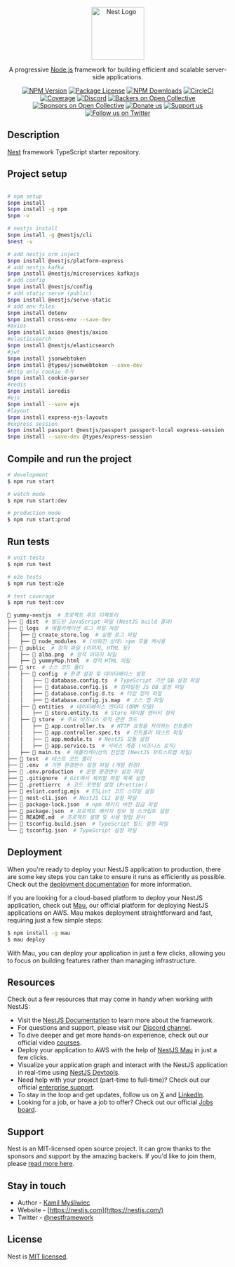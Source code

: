 <p align="center">
  <a href="http://nestjs.com/" target="blank"><img src="https://nestjs.com/img/logo-small.svg" width="120" alt="Nest Logo" /></a>
</p>

[circleci-image]: https://img.shields.io/circleci/build/github/nestjs/nest/master?token=abc123def456
[circleci-url]: https://circleci.com/gh/nestjs/nest

  <p align="center">A progressive <a href="http://nodejs.org" target="_blank">Node.js</a> framework for building efficient and scalable server-side applications.</p>
    <p align="center">
<a href="https://www.npmjs.com/~nestjscore" target="_blank"><img src="https://img.shields.io/npm/v/@nestjs/core.svg" alt="NPM Version" /></a>
<a href="https://www.npmjs.com/~nestjscore" target="_blank"><img src="https://img.shields.io/npm/l/@nestjs/core.svg" alt="Package License" /></a>
<a href="https://www.npmjs.com/~nestjscore" target="_blank"><img src="https://img.shields.io/npm/dm/@nestjs/common.svg" alt="NPM Downloads" /></a>
<a href="https://circleci.com/gh/nestjs/nest" target="_blank"><img src="https://img.shields.io/circleci/build/github/nestjs/nest/master" alt="CircleCI" /></a>
<a href="https://coveralls.io/github/nestjs/nest?branch=master" target="_blank"><img src="https://coveralls.io/repos/github/nestjs/nest/badge.svg?branch=master#9" alt="Coverage" /></a>
<a href="https://discord.gg/G7Qnnhy" target="_blank"><img src="https://img.shields.io/badge/discord-online-brightgreen.svg" alt="Discord"/></a>
<a href="https://opencollective.com/nest#backer" target="_blank"><img src="https://opencollective.com/nest/backers/badge.svg" alt="Backers on Open Collective" /></a>
<a href="https://opencollective.com/nest#sponsor" target="_blank"><img src="https://opencollective.com/nest/sponsors/badge.svg" alt="Sponsors on Open Collective" /></a>
  <a href="https://paypal.me/kamilmysliwiec" target="_blank"><img src="https://img.shields.io/badge/Donate-PayPal-ff3f59.svg" alt="Donate us"/></a>
    <a href="https://opencollective.com/nest#sponsor"  target="_blank"><img src="https://img.shields.io/badge/Support%20us-Open%20Collective-41B883.svg" alt="Support us"></a>
  <a href="https://twitter.com/nestframework" target="_blank"><img src="https://img.shields.io/twitter/follow/nestframework.svg?style=social&label=Follow" alt="Follow us on Twitter"></a>
</p>
  <!--[![Backers on Open Collective](https://opencollective.com/nest/backers/badge.svg)](https://opencollective.com/nest#backer)
  [![Sponsors on Open Collective](https://opencollective.com/nest/sponsors/badge.svg)](https://opencollective.com/nest#sponsor)-->

## Description

[Nest](https://github.com/nestjs/nest) framework TypeScript starter repository.

## Project setup
```bash

# npm setup
$npm install
$npm install -g npm
$npm -v

# nestjs install 
$npm install -g @nestjs/cli
$nest -v

# add nestjs orm inject
$npm install @nestjs/platform-express
# add nestjs kafka
$npm install @nestjs/microservices kafkajs
# add config
$npm install @nestjs/config
# add static serve (public)
$npm install @nestjs/serve-static
# add env files
$npm install dotenv
$npm install cross-env --save-dev
#axios
$npm install axios @nestjs/axios
#elasticsearch
$npm install @nestjs/elasticsearch
#jwt 
$npm install jsonwebtoken
$npm install @types/jsonwebtoken --save-dev
#http only cookie 추가
$npm install cookie-parser
#redis
$npm install ioredis
#ejs
$npm install --save ejs
#layout
$npm install express-ejs-layouts
#express session
$npm install passport @nestjs/passport passport-local express-session
$npm install --save-dev @types/express-session
```

## Compile and run the project

```bash
# development
$ npm run start

# watch mode
$ npm run start:dev

# production mode
$ npm run start:prod
```

## Run tests

```bash
# unit tests
$ npm run test

# e2e tests
$ npm run test:e2e

# test coverage
$ npm run test:cov
```

``` bash
📂 yummy-nestjs  # 프로젝트 루트 디렉토리
├── 📂 dist  # 빌드된 JavaScript 파일 (NestJS build 결과)
├── 📂 logs  # 애플리케이션 로그 파일 저장
│   ├── 📄 create_store.log  # 실행 로그 파일
│   ├── 📄 node_modules  # (비워진 상태) npm 모듈 캐시용
├── 📂 public  # 정적 파일 (이미지, HTML 등)
│   ├── 📄 alba.png  # 정적 이미지 파일
│   ├── 📄 yummyMap.html  # 정적 HTML 파일
├── 📂 src  # 소스 코드 폴더
│   ├── 📂 config  # 환경 설정 및 데이터베이스 설정
│   │   ├── 📄 database.config.ts  # TypeScript 기반 DB 설정 파일
│   │   ├── 📄 database.config.js  # 컴파일된 JS DB 설정 파일
│   │   ├── 📄 database.config.d.ts  # 타입 정의 파일
│   │   ├── 📄 database.config.js.map  # 소스 맵 파일
│   ├── 📂 entities  # 데이터베이스 엔터티 (ORM 모델)
│   │   ├── 📄 store.entity.ts  # Store 테이블 엔터티 정의
│   ├── 📂 store  # 주요 비즈니스 로직 관련 코드
│   │   ├── 📄 app.controller.ts  # HTTP 요청을 처리하는 컨트롤러
│   │   ├── 📄 app.controller.spec.ts  # 컨트롤러 테스트 파일
│   │   ├── 📄 app.module.ts  # NestJS 모듈 설정
│   │   ├── 📄 app.service.ts  # 서비스 계층 (비즈니스 로직)
│   ├── 📄 main.ts  # 애플리케이션의 진입점 (NestJS 부트스트랩 파일)
├── 📂 test  # 테스트 코드 폴더
├── 📄 .env  # 기본 환경변수 설정 파일 (개발 환경)
├── 📄 .env.production  # 운영 환경변수 설정 파일
├── 📄 .gitignore  # Git에서 제외할 파일 목록 설정
├── 📄 .prettierrc  # 코드 포맷팅 설정 (Prettier)
├── 📄 eslint.config.mjs  # ESLint 코드 스타일 설정
├── 📄 nest-cli.json  # NestJS CLI 설정 파일
├── 📄 package-lock.json  # npm 패키지 버전 잠금 파일
├── 📄 package.json  # 프로젝트 패키지 정보 및 스크립트 설정
├── 📄 README.md  # 프로젝트 설명 및 사용 방법 문서
├── 📄 tsconfig.build.json  # TypeScript 빌드 설정 파일
└── 📄 tsconfig.json  # TypeScript 설정 파일
```


## Deployment

When you're ready to deploy your NestJS application to production, there are some key steps you can take to ensure it runs as efficiently as possible. Check out the [deployment documentation](https://docs.nestjs.com/deployment) for more information.

If you are looking for a cloud-based platform to deploy your NestJS application, check out [Mau](https://mau.nestjs.com), our official platform for deploying NestJS applications on AWS. Mau makes deployment straightforward and fast, requiring just a few simple steps:

```bash
$ npm install -g mau
$ mau deploy
```

With Mau, you can deploy your application in just a few clicks, allowing you to focus on building features rather than managing infrastructure.

## Resources

Check out a few resources that may come in handy when working with NestJS:

- Visit the [NestJS Documentation](https://docs.nestjs.com) to learn more about the framework.
- For questions and support, please visit our [Discord channel](https://discord.gg/G7Qnnhy).
- To dive deeper and get more hands-on experience, check out our official video [courses](https://courses.nestjs.com/).
- Deploy your application to AWS with the help of [NestJS Mau](https://mau.nestjs.com) in just a few clicks.
- Visualize your application graph and interact with the NestJS application in real-time using [NestJS Devtools](https://devtools.nestjs.com).
- Need help with your project (part-time to full-time)? Check out our official [enterprise support](https://enterprise.nestjs.com).
- To stay in the loop and get updates, follow us on [X](https://x.com/nestframework) and [LinkedIn](https://linkedin.com/company/nestjs).
- Looking for a job, or have a job to offer? Check out our official [Jobs board](https://jobs.nestjs.com).

## Support

Nest is an MIT-licensed open source project. It can grow thanks to the sponsors and support by the amazing backers. If you'd like to join them, please [read more here](https://docs.nestjs.com/support).

## Stay in touch

- Author - [Kamil Myśliwiec](https://twitter.com/kammysliwiec)
- Website - [https://nestjs.com](https://nestjs.com/)
- Twitter - [@nestframework](https://twitter.com/nestframework)

## License

Nest is [MIT licensed](https://github.com/nestjs/nest/blob/master/LICENSE).
